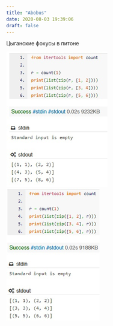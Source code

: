 ```yaml
---
title: "Abobus"
date: 2020-08-03 19:39:06
draft: false
---
```


Цыганские фокусы в питоне

![](/img/vk/X2ZWydKcKEY.jpg)
![](/img/vk/XdSSrmud89M.jpg)
